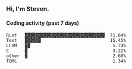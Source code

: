 ### Hi, I'm Steven.

#### Coding activity (past 7 days)
```
Rust   ▓▓▓▓▓▓▓▓▓▓▓▓▓▓▓▓▓▓▓▓▓▓▓▓▓▓▓▓▓▓  71.64%
Text   ▓▓▓▓▓▓                          15.45%
LLVM   ▓▓                               5.74%
C      ▓                                3.22%
other  ▓                                2.60%
TOML                                    1.34%
```
